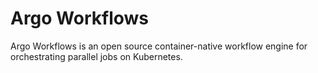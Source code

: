 # Argo Workflows

Argo Workflows is an open source container-native workflow engine for orchestrating parallel jobs on Kubernetes.

